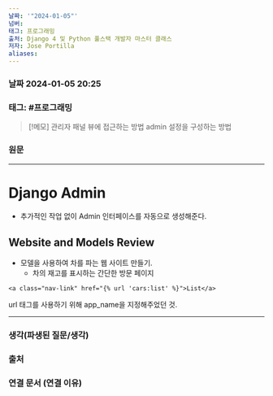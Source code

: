 ```yaml
---
날짜: '"2024-01-05"'
넘버: 
태그: 프로그래밍
출처: Django 4 및 Python 풀스택 개발자 마스터 클래스
저자: Jose Portilla
aliases:
---
```

### 날짜  2024-01-05 20:25

### 태그: #프로그래밍 

>[!메모]
> 관리자 패널 뷰에 접근하는 방법
> admin 설정을 구성하는 방법

### 원문
---
# Django Admin
- 추가적인 작업 없이 Admin 인터페이스를 자동으로 생성해준다.
## Website and Models Review
- 모델을 사용하여 차를 파는 웹 사이트 만들기.
	- 차의 재고를 표시하는 간단한 방문 페이지
```django
<a class="nav-link" href="{% url 'cars:list' %}">List</a>
```
url 태그를 사용하기 위해 app_name을 지정해주었던 것.

---
### 생각(파생된 질문/생각)

### 출처

### 연결 문서 (연결 이유)
